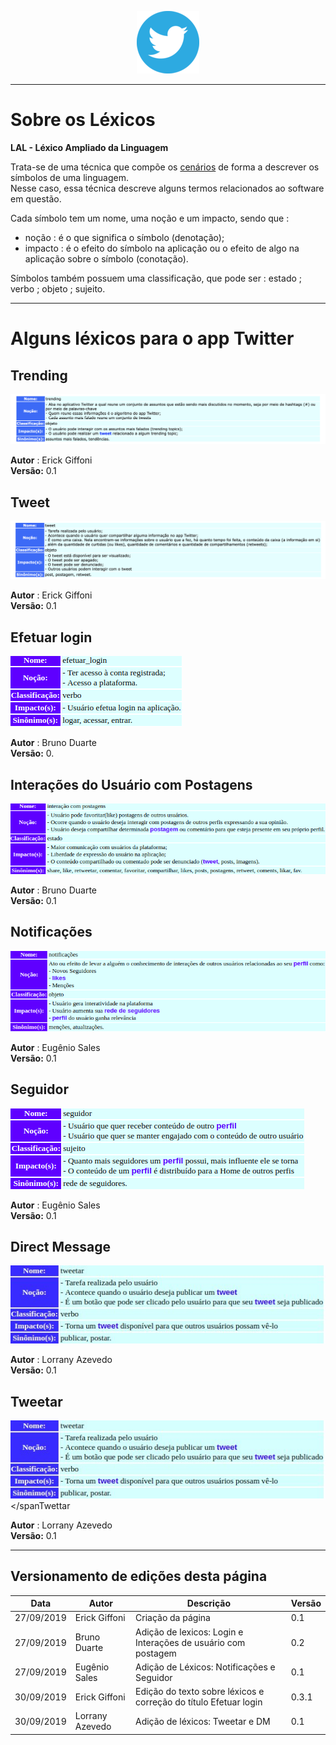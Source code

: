<span style="margin-left: 40%;">![Twitter Logo](../../images/twitter-logo-100px.png)</span>
***
# Sobre os Léxicos
**LAL - Léxico Ampliado da Linguagem**

Trata-se de uma técnica que compõe os [cenários](../cenarios/cenarios.md) de forma a descrever os símbolos de uma linguagem. </br> Nesse caso, essa técnica descreve alguns termos relacionados ao software em questão.

Cada símbolo tem um nome, uma noção e um impacto, sendo que : </br>

- noção : é o que significa o símbolo (denotação); </br>
- impacto : é o efeito do símbolo na aplicação ou o efeito de algo na aplicação sobre o símbolo (conotação).

Símbolos também possuem uma classificação, que pode ser : estado ; verbo ; objeto ; sujeito.
***
# Alguns léxicos para o app Twitter
## Trending
<span style="margin-left: 0%;">![Trending Topics](./images/trending.png)</span>

**Autor** : Erick Giffoni </br>
**Versão:** 0.1

## Tweet
<span style="margin-left: 0%;">![Trending Topics](./images/tweet.png)</span>

**Autor** : Erick Giffoni </br>
**Versão:** 0.1

## Efetuar login
<span style="margin-left: 0%;">![Login](./images/login.png)</span>

**Autor** : Bruno Duarte </br>
**Versão:** 0.

## Interações do Usuário com Postagens
<span style="margin-left: 0%;">![Login](./images/user_interactions.png)</span>

**Autor** : Bruno Duarte </br>
**Versão:** 0.1

## Notificações
<span style="margin-left: 0%;">![Login](./images/notifications.png)</span>

**Autor** : Eugênio Sales </br>
**Versão:** 0.1

## Seguidor
<span style="margin-left: 0%;">![Login](./images/follower.png)</span>

**Autor** : Eugênio Sales </br>
**Versão:** 0.1

## Direct Message 
<span style="margin-left: 0%;">![DM](./images/dm.jpg)</span>

**Autor** : Lorrany Azevedo </br>
**Versão:** 0.1

## Tweetar 
<span style="margin-left: 0%;">![Twettar](./images/tweetar.jpg)</spanTwettar

**Autor** : Lorrany Azevedo </br>
**Versão:** 0.1

***
## Versionamento de edições desta página
| Data | Autor | Descrição | Versão |
|------|-------|-----------|--------|
| 27/09/2019 | Erick Giffoni | Criação da página | 0.1 |
| 27/09/2019 | Bruno Duarte | Adição de lexicos: Login e Interações de usuário com postagem | 0.2 |
| 27/09/2019 | Eugênio Sales | Adição de Léxicos: Notificações e Seguidor | 0.1 |
| 30/09/2019 | Erick Giffoni | Edição do texto sobre léxicos e correção do título Efetuar login| 0.3.1 |
| 30/09/2019 | Lorrany Azevedo | Adição de léxicos: Tweetar e DM| 0.1 |

